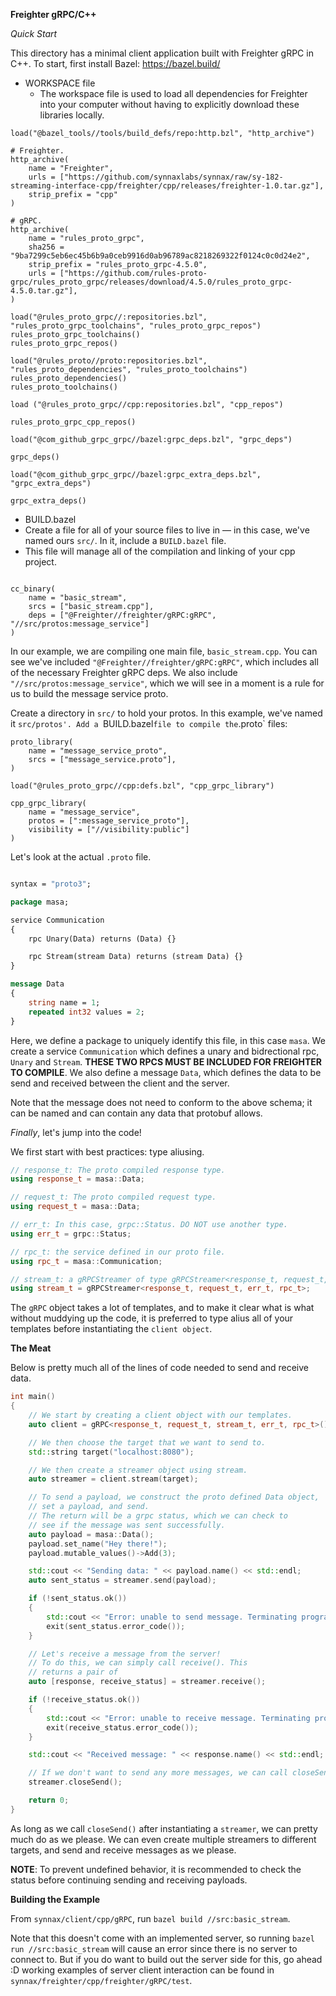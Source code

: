 **Freighter gRPC/C++**

*Quick Start*

This directory has a minimal client application built with Freighter gRPC in C++. To start, first install
Bazel: https://bazel.build/

+ WORKSPACE file
  + The workspace file is used to load all dependencies for Freighter into your computer without having to explicitly download these libraries locally.
```WORKSPACE
load("@bazel_tools//tools/build_defs/repo:http.bzl", "http_archive")

# Freighter.
http_archive(
    name = "Freighter", 
    urls = ["https://github.com/synnaxlabs/synnax/raw/sy-182-streaming-interface-cpp/freighter/cpp/releases/freighter-1.0.tar.gz"],
    strip_prefix = "cpp"
)

# gRPC.
http_archive(
    name = "rules_proto_grpc",
    sha256 = "9ba7299c5eb6ec45b6b9a0ceb9916d0ab96789ac8218269322f0124c0c0d24e2",
    strip_prefix = "rules_proto_grpc-4.5.0",
    urls = ["https://github.com/rules-proto-grpc/rules_proto_grpc/releases/download/4.5.0/rules_proto_grpc-4.5.0.tar.gz"],
)

load("@rules_proto_grpc//:repositories.bzl", "rules_proto_grpc_toolchains", "rules_proto_grpc_repos")
rules_proto_grpc_toolchains()
rules_proto_grpc_repos()

load("@rules_proto//proto:repositories.bzl", "rules_proto_dependencies", "rules_proto_toolchains")
rules_proto_dependencies()
rules_proto_toolchains()

load ("@rules_proto_grpc//cpp:repositories.bzl", "cpp_repos")

rules_proto_grpc_cpp_repos()

load("@com_github_grpc_grpc//bazel:grpc_deps.bzl", "grpc_deps")

grpc_deps()

load("@com_github_grpc_grpc//bazel:grpc_extra_deps.bzl", "grpc_extra_deps")

grpc_extra_deps()
```
+ BUILD.bazel
 + Create a file for all of your source files to live in — in this case, we've named ours `src/`. In it, include a `BUILD.bazel` file.
 + This file will manage all of the compilation and linking of your cpp project.

```src/BUILD.bzl

cc_binary(
    name = "basic_stream",
    srcs = ["basic_stream.cpp"],
    deps = ["@Freighter//freighter/gRPC:gRPC", "//src/protos:message_service"]
)
```
In our example, we are compiling one main file, `basic_stream.cpp`. You can see we've included `"@Freighter//freighter/gRPC:gRPC"`, which includes all of the necessary Freighter gRPC deps. We also include `"//src/protos:message_service"`, which we will see in a moment is a rule for us to build the message service proto.

Create a directory in `src/` to hold your protos. In this example, we've named it `src/protos'. Add a `BUILD.bazel` file to compile the `.proto` files:

```src/protos/BUILD.bazel
proto_library(
    name = "message_service_proto",
    srcs = ["message_service.proto"],
)

load("@rules_proto_grpc//cpp:defs.bzl", "cpp_grpc_library")

cpp_grpc_library(
    name = "message_service",
    protos = [":message_service_proto"],
    visibility = ["//visibility:public"]
)
```

Let's look at the actual `.proto` file. 

```src/protos/message_service.proto

syntax = "proto3";

package masa;

service Communication
{
    rpc Unary(Data) returns (Data) {}

    rpc Stream(stream Data) returns (stream Data) {}
}

message Data
{
    string name = 1;
    repeated int32 values = 2;
}
```

Here, we define a package to uniquely identify this file, in this case `masa`. We create a service `Communication` which defines a unary and bidrectional rpc, `Unary` and `Stream`. **THESE TWO RPCS MUST BE INCLUDED FOR FREIGHTER TO COMPILE**. We also define a message `Data`, which defines the data to be send and received between the client and the server.

Note that the message does not need to conform to the above schema; it can be named and can contain any data that protobuf allows. 

*Finally*, let's jump into the code!

We first start with best practices: type aliusing.

```cpp
// response_t: The proto compiled response type.
using response_t = masa::Data;

// request_t: The proto compiled request type.
using request_t = masa::Data;

// err_t: In this case, grpc::Status. DO NOT use another type.
using err_t = grpc::Status;

// rpc_t: the service defined in our proto file.
using rpc_t = masa::Communication;

// stream_t: a gRPCStreamer of type gRPCStreamer<response_t, request_t, err_t, rpc_t>
using stream_t = gRPCStreamer<response_t, request_t, err_t, rpc_t>;
```

The `gRPC` object takes a lot of templates, and to make it clear what is what without muddying up the code, it is preferred to type alius all of your templates before instantiating the `client object`.

**The Meat**

Below is pretty much all of the lines of code needed to send and receive data.
```cpp
int main()
{
    // We start by creating a client object with our templates.
    auto client = gRPC<response_t, request_t, stream_t, err_t, rpc_t>();

    // We then choose the target that we want to send to.
    std::string target("localhost:8080");

    // We then create a streamer object using stream.
    auto streamer = client.stream(target);

    // To send a payload, we construct the proto defined Data object,
    // set a payload, and send.
    // The return will be a grpc status, which we can check to 
    // see if the message was sent successfully.
    auto payload = masa::Data();
    payload.set_name("Hey there!");
    payload.mutable_values()->Add(3);

    std::cout << "Sending data: " << payload.name() << std::endl;
    auto sent_status = streamer.send(payload);

    if (!sent_status.ok())
    {
        std::cout << "Error: unable to send message. Terminating program..." << std::endl;
        exit(sent_status.error_code()); 
    }

    // Let's receive a message from the server!
    // To do this, we can simply call receive(). This
    // returns a pair of 
    auto [response, receive_status] = streamer.receive();

    if (!receive_status.ok())
    {
        std::cout << "Error: unable to receive message. Terminating program..." << std::endl;
        exit(receive_status.error_code()); 
    }

    std::cout << "Received message: " << response.name() << std::endl;

    // If we don't want to send any more messages, we can call closeSend()
    streamer.closeSend();

    return 0;
}
```

As long as we call `closeSend()` after instantiating a `streamer`, we can pretty much do as we please. We can even create multiple streamers to different targets, and send and receive messages as we please. 

**NOTE**: To prevent undefined behavior, it is recommended to check the status before continuing sending and receiving payloads.

**Building the Example**

From `synnax/client/cpp/gRPC`, run `bazel build //src:basic_stream`. 

Note that this doesn't come with an implemented server, so running `bazel run //src:basic_stream` will cause an error since there is no server to connect to. But if you do want to build out the server side for this, go ahead :D working examples of server client interaction can be found in `synnax/freighter/cpp/freighter/gRPC/test`.





